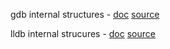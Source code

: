 gdb internal structures - [doc](https://sourceware.org/gdb/wiki/Internals) [source](https://www.gnu.org/software/gdb/current/)

lldb internal strucures - [doc](https://lldb.llvm.org/design/overview.html) [source](https://github.com/llvm/llvm-project/tree/main/lldb)
